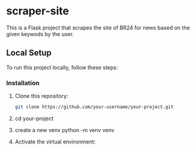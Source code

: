 # scraper-site

This is a Flask project that scrapes the site of BR24 for news based on the given keywods by the user.

## Local Setup

To run this project locally, follow these steps:

### Installation

1. Clone this repository:

   ```bash
   git clone https://github.com/your-username/your-project.git
2. cd your-project

3. create a new venv
    python -m venv venv
   
4. Activate the virtual environment:

